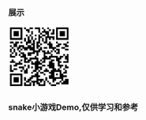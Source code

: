 
### 展示
<img src="https://github.com/gudanya123/vue-ele/blob/master/example.png" width="25%">


### snake小游戏Demo,仅供学习和参考
